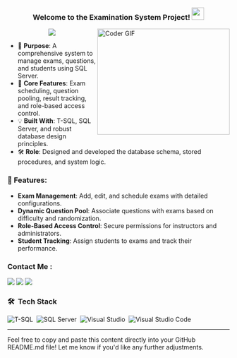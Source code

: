 <h3 align="center">
  Welcome to the Examination System Project!
  <img src="https://media.giphy.com/media/hvRJCLFzcasrR4ia7z/giphy.gif" width="28">
</h3>

<img align="right" src="https://media.giphy.com/media/SWoSkN6DxTszqIKEqv/giphy.gif" alt="Coder GIF" width="300" height="240">

<!-- Typing SVG -->
<p align="center">
  <a href="https://github.com/DenverCoder1/readme-typing-svg"><img src="https://readme-typing-svg.herokuapp.com/?lines=Manage%20Examinations%20Efficiently;SQL%20Server%20Backed%20Solution;Robust%20and%20Scalable%20Design&font=Fira%20Code&center=true&width=440&height=45&color=f75c7e&vCenter=true&size=22"></a>
</p>

- 📝 **Purpose**: A comprehensive system to manage exams, questions, and students using SQL Server.
- 🎯 **Core Features**: Exam scheduling, question pooling, result tracking, and role-based access control.
- 💡 **Built With**: T-SQL, SQL Server, and robust database design principles.
- 🛠 **Role**: Designed and developed the database schema, stored procedures, and system logic.

### 📜 Features:
- **Exam Management**: Add, edit, and schedule exams with detailed configurations.
- **Dynamic Question Pool**: Associate questions with exams based on difficulty and randomization.
- **Role-Based Access Control**: Secure permissions for instructors and administrators.
- **Student Tracking**: Assign students to exams and track their performance.

### Contact Me :

<a href="https://www.linkedin.com/in/donia-shaban-349370301/" target="_blank"><img src="https://img.shields.io/badge/-Donia%20Shaban-0077B5?style=for-the-badge&logo=Linkedin&logoColor=white"/></a>
<a href="https://wa.me/+201144821150" target="_blank"><img src="https://img.shields.io/badge/-Donia%20Shaban-25D366?style=for-the-badge&logo=WhatsApp&logoColor=white"/></a>
<a href="mailto:doniashaban723@gmail.com" target="_blank"><img src="https://img.shields.io/badge/-Donia%20Shaban-EA2328?style=for-the-badge&logo=Gmail&logoColor=red"/></a>

### 🛠 &nbsp;Tech Stack

![T-SQL](https://img.shields.io/badge/-T--SQL-05122A?style=flat&logo=microsoft-sql-server&logoColor=red)&nbsp;
![SQL Server](https://img.shields.io/badge/-SQL%20Server-05122A?style=flat&logo=microsoft-sql-server&logoColor=red)&nbsp;
![Visual Studio](https://img.shields.io/badge/-Visual%20Studio-05122A?style=flat&logo=visual%20studio&logoColor=5C2D91)&nbsp;
![Visual Studio Code](https://img.shields.io/badge/-Visual%20Studio%20Code-05122A?style=flat&logo=visual-studio-code&logoColor=007ACC)&nbsp;

---

Feel free to copy and paste this content directly into your GitHub README.md file! Let me know if you'd like any further adjustments.
